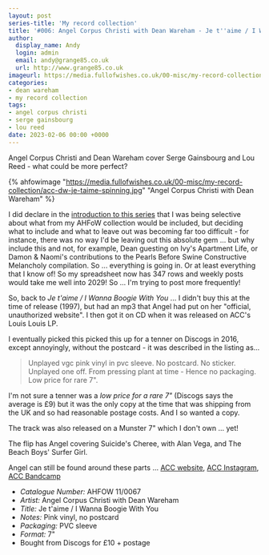 ```yaml
---
layout: post
series-title: 'My record collection'
title: '#006: Angel Corpus Christi with Dean Wareham - Je t''aime / I Wanna Boogie With You (7")'
author:
  display_name: Andy
  login: admin
  email: andy@grange85.co.uk
  url: http://www.grange85.co.uk
imageurl: https://media.fullofwishes.co.uk/00-misc/my-record-collection/acc-dw-je-taime-spinning.jpg
categories:
- dean wareham
- my record collection
tags:
- angel corpus christi
- serge gainsbourg
- lou reed
date: 2023-02-06 00:00 +0000
---
```

Angel Corpus Christi and Dean Wareham cover Serge Gainsbourg and Lou Reed - what could be more perfect?

{% ahfowimage "https://media.fullofwishes.co.uk/00-misc/my-record-collection/acc-dw-je-taime-spinning.jpg" "Angel Corpus Christi with Dean Wareham" %}

I did declare in the [introduction to this series]() that I was being selective about what from my AHFoW collection would be included, but deciding what to include and what to leave out was becoming far too difficult - for instance, there was no way I'd be leaving out this absolute gem ... but why include this and not, for example, Dean guesting on Ivy's Apartment Life, or Damon & Naomi's contributions to the Pearls Before Swine Constructive Melancholy compilation. So ... everything is going in. Or at least everything that I know of! So my spreadsheet now has 347 rows and weekly posts would take me well into 2029! So ... I'm trying to post more frequently!

So, back to _Je t'aime / I Wanna Boogie With You_ ... I didn't buy this at the time of release (1997), but had an mp3 that Angel had put on her "official, unauthorized website". I then got it on CD when it was released on ACC's Louis Louis LP. 

I eventually picked this picked this up for a tenner on Discogs in 2016, except annoyingly, without the postcard - it was described in the listing as...

> Unplayed vgc pink vinyl in pvc sleeve. No postcard. No sticker. Unplayed one off. From pressing plant at time - Hence no packaging. Low price for rare 7".

I'm not sure a tenner was a _low price for a rare 7"_ (Discogs says the average is £9) but it was the only copy at the time that was shipping from the UK and so had reasonable postage costs. And I so wanted a copy. 

The track was also released on a Munster 7" which I don't own ... yet!

The flip has Angel covering Suicide's Cheree, with Alan Vega, and The Beach Boys' Surfer Girl.

Angel can still be found around these parts ... [ACC website](https://www.angelcorpuschristi.com/), [ACC Instagram](https://www.instagram.com/angelcorpuschristi/), [ACC Bandcamp](https://angelcorpuschristi.bandcamp.com/)

 - *Catalogue Number:* AHFOW 11/0067
 - *Artist:* Angel Corpus Christi with Dean Wareham
 - *Title:* Je t'aime / I Wanna Boogie With You
 - *Notes:* Pink vinyl, no postcard
 - *Packaging:* PVC sleeve
 - *Format:* 7"
 - Bought from Discogs for £10 + postage
